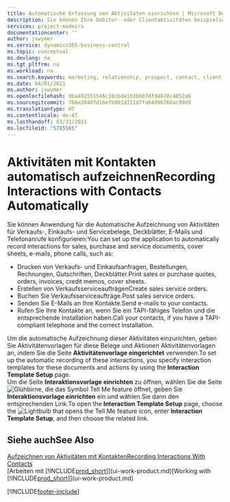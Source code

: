 ```yaml
---
title: Automatische Erfassung von Aktivitäten einrichten | Microsoft Docs
description: Sie können Ihre Debitor- oder Clientaktivitäten beispielsweise Verkaufs-, Einkaufs- und Servicebelege oder Telefongespräche automatisch speichern.
services: project-madeira
documentationcenter: ''
author: jswymer
ms.service: dynamics365-business-central
ms.topic: conceptual
ms.devlang: na
ms.tgt_pltfrm: na
ms.workload: na
ms.search.keywords: marketing, relationship, prospect, contact, client, customer
ms.date: 04/01/2021
ms.author: jswymer
ms.openlocfilehash: dba492551546c18cbda1b3bbb7dfd4b70c4052a6
ms.sourcegitcommit: 766e2840fd16efb901d211d7fa64d96766ac99d9
ms.translationtype: HT
ms.contentlocale: de-AT
ms.lasthandoff: 03/31/2021
ms.locfileid: "5785565"
---
```

# <a name="recording-interactions-with-contacts-automatically"></a><span data-ttu-id="461db-103">Aktivitäten mit Kontakten automatisch aufzeichnen</span><span class="sxs-lookup"><span data-stu-id="461db-103">Recording Interactions with Contacts Automatically</span></span>
<span data-ttu-id="461db-104">Sie können Anwendung für die Automatische Aufzeichnung von Aktivitäten für Verkaufs-, Einkaufs- und Servicebelege, Deckblätter, E-Mails und Telefonanrufe konfigurieren:</span><span class="sxs-lookup"><span data-stu-id="461db-104">You can set up the application to automatically record interactions for sales, purchase and service documents, cover sheets, e-mails, phone calls, such as:</span></span>

* <span data-ttu-id="461db-105">Drucken von Verkaufs- und Einkaufsanfragen, Bestellungen, Rechnungen, Gutschriften, Deckblätter.</span><span class="sxs-lookup"><span data-stu-id="461db-105">Print sales or purchase quotes, orders, invoices, credit memos, cover sheets.</span></span>
* <span data-ttu-id="461db-106">Erstellen von Verkaufsserviceaufträgen</span><span class="sxs-lookup"><span data-stu-id="461db-106">Create sales service orders.</span></span>
* <span data-ttu-id="461db-107">Buchen Sie Verkaufsserviceaufträge.</span><span class="sxs-lookup"><span data-stu-id="461db-107">Post sales service orders.</span></span>
* <span data-ttu-id="461db-108">Senden Sie E-Mails an Ihre Kontakte.</span><span class="sxs-lookup"><span data-stu-id="461db-108">Send e-mails to your contacts.</span></span>
* <span data-ttu-id="461db-109">Rufen Sie Ihre Kontakte an, wenn Sie ein TAPI-fähiges Telefon und die entsprechende Installation haben.</span><span class="sxs-lookup"><span data-stu-id="461db-109">Call your contacts, if you have a TAPI-compliant telephone and the correct installation.</span></span>

<span data-ttu-id="461db-110">Um die automatische Aufzeichnung dieser Aktivitäten einzurichten, geben Sie Aktivitätenvorlagen für diese Belege und Aktionen Aktivitätenvorlagen an, indem Sie die Seite **Aktivitätenvorlage eingerichtet** verwenden.</span><span class="sxs-lookup"><span data-stu-id="461db-110">To set up the automatic recording of these interactions, you specify interaction templates for these documents and actions by using the **Interaction Template Setup** page.</span></span>  
<span data-ttu-id="461db-111">Um die Seite **Interaktionsvorlage einrichten** zu öffnen, wählen Sie die Seite ![Glühbirne, die das Symbol Tell Me feature](media/ui-search/search_small.png "Tell Me-Funktion") öffnet, geben Sie **Interaktionsvorlage einrichten** ein und wählen Sie dann den entsprechenden Link.</span><span class="sxs-lookup"><span data-stu-id="461db-111">To open the **Interaction Template Setup** page, choose the ![Lightbulb that opens the Tell Me feature](media/ui-search/search_small.png "Tell me what you want to do") icon, enter **Interaction Template Setup**, and then choose the related link.</span></span>

## <a name="see-also"></a><span data-ttu-id="461db-112">Siehe auch</span><span class="sxs-lookup"><span data-stu-id="461db-112">See Also</span></span>
[<span data-ttu-id="461db-113">Aufzeichnen von Aktivitäten mit Kontakten</span><span class="sxs-lookup"><span data-stu-id="461db-113">Recording Interactions With Contacts</span></span>](marketing-interactions.md)  
<span data-ttu-id="461db-114">[Arbeiten mit [!INCLUDE[prod_short](includes/prod_short.md)]](ui-work-product.md)</span><span class="sxs-lookup"><span data-stu-id="461db-114">[Working with [!INCLUDE[prod_short](includes/prod_short.md)]](ui-work-product.md)</span></span>  


[!INCLUDE[footer-include](includes/footer-banner.md)]